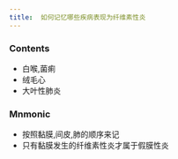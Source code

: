 ```yaml
---
title:  如何记忆哪些疾病表现为纤维素性炎
--- 
```


### Contents
- 白喉,菌痢
- 绒毛心
- 大叶性肺炎

### Mnmonic
- 按照黏膜,间皮,肺的顺序来记
- 只有黏膜发生的纤维素性炎才属于假膜性炎
